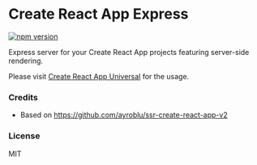 Create React App Express
===========================================

[![npm version](https://badge.fury.io/js/create-react-app-express.svg)](https://badge.fury.io/js/create-react-app-express)

Express server for your Create React App projects featuring server-side rendering.

Please visit [Create React App Universal](https://github.com/antonybudianto/create-react-app-universal) for the usage.

### Credits
- Based on https://github.com/ayroblu/ssr-create-react-app-v2

### License
MIT
